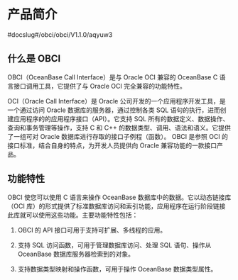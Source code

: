 # 产品简介

#docslug#/obci/obci/V1.1.0/aqyuw3

## 什么是 OBCI

OBCI（OceanBase Call Interface）是与 Oracle OCI 兼容的 OceanBase C 语言接口调用工具，它提供了与 Oracle OCI 完全兼容的功能特性。

OCI（Oracle Call Interface）是 Oracle 公司开发的一个应用程序开发工具，是一个通过访问 Oracle 数据库的服务器，通过控制各类 SQL 语句的执行，进而创建应用程序的的应用程序接口（API）。它支持 SQL 所有的数据定义、数据操作、查询和事务管理等操作，支持 C 和 C++ 的数据类型、调用、语法和语义。它提供了一组可对 Oracle 数据库进行存取的接口子例程（函数）。 OBCI 是参照 OCI 的接口标准，结合自身的特点，为开发人员提供向 Oracle 兼容功能的一款接口产品。

## 功能特性

OBCI 使您可以使用 C 语言来操作 OceanBase 数据库中的数据。它以动态链接库（OCI 库）的形式提供了标准数据库访问和索引功能，应用程序在运行阶段链接此库就可以使用这些功能。主要功能特性包括：

1. OBCI 的 API 接口可用于支持可扩展、多线程的应用。

2. 支持 SQL 访问函数，可用于管理数据库访问、处理 SQL 语句、操作从 OceanBase 数据库服务器检索到的对象。

3. 支持数据类型映射和操作函数，可用于操作 OceanBase 数据类型属性。
